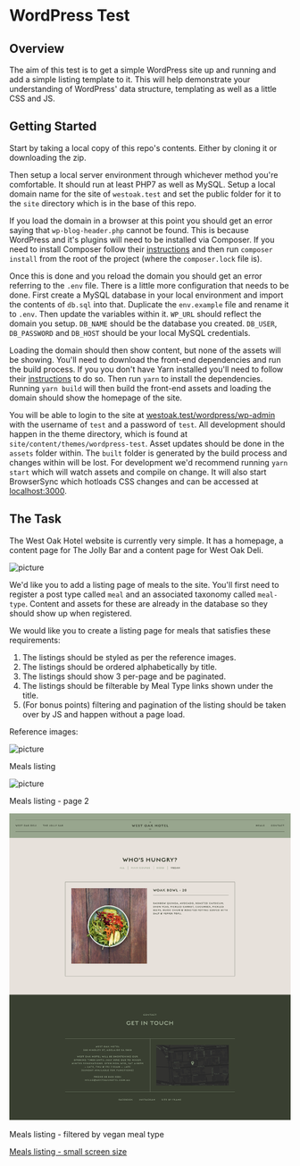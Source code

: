 # WordPress Test


## Overview

The aim of this test is to get a simple WordPress site up and running and add a simple 
listing template to it. This will help demonstrate your understanding of WordPress' data
structure, templating as well as a little CSS and JS.


## Getting Started

Start by taking a local copy of this repo's contents. Either by cloning it or downloading the zip.

Then setup a local server environment through whichever method you're comfortable. It should run at least PHP7
as well as MySQL. Setup a local domain name for the site of `westoak.test` and set the public folder for
it to the `site` directory which is in the base of this repo.

If you load the domain in a browser at this point you should get an error saying that `wp-blog-header.php` cannot
be found. This is because WordPress and it's plugins will need to be installed via Composer. If you need to
install Composer follow their [instructions](https://getcomposer.org/) and then run `composer install` from the root
of the project (where the `composer.lock` file is).

Once this is done and you reload the domain you should get an error referring to the `.env` file. There is a
little more configuration that needs to be done. First create a MySQL database in your local environment and
import the contents of `db.sql` into that. Duplicate the `env.example` file and rename it to `.env`. Then update
the variables within it. `WP_URL` should reflect the domain you setup. `DB_NAME` should be the database you
created. `DB_USER`, `DB_PASSWORD` and `DB_HOST` should be your local MySQL credentials.

Loading the domain should then show content, but none of the assets will be showing. You'll need to download
the front-end dependencies and run the build process. If you you don't have Yarn installed you'll need to
follow their [instructions](https://yarnpkg.com/en/docs/getting-started) to do so. Then run `yarn` to install
the dependencies. Running `yarn build` will then build the front-end assets and loading the domain should show
the homepage of the site.

You will be able to login to the site at [westoak.test/wordpress/wp-admin](http://westoak.test/wordpress/wp-admin/) with
the username of `test` and a password of `test`. 
All development should happen in the theme directory, which is found at `site/content/themes/wordpress-test`.
Asset updates should be done in the `assets` folder within. The `built` folder is generated by the build process and
changes within will be lost. 
For development we'd recommend running `yarn start` which will watch assets 
and compile on change. It will also start BrowserSync which hotloads CSS changes and can be accessed at [localhost:3000](http://localhost:3000/).



## The Task

The West Oak Hotel website is currently very simple. It has a homepage, a content page for The Jolly Bar and a
content page for West Oak Deli.

![picture](screenshots/homepage.png)

We'd like you to add a listing page of meals to the site. You'll first need to register a post type called `meal` and
an associated taxonomy called `meal-type`. Content and assets for these are already in the database so they should show up
when registered.

We would like you to create a listing page for meals that satisfies these requirements:

1. The listings should be styled as per the reference images.
2. The listings should be ordered alphabetically by title.
3. The listings should show 3 per-page and be paginated.
4. The listings should be filterable by Meal Type links shown under the title.
5. (For bonus points) filtering and pagination of the listing should be taken over by JS and happen without a page load.

Reference images:

![picture](screenshots/meals-listing.png)

Meals listing

![picture](screenshots/meals-listing-page-2.png)

Meals listing - page 2

![picture](screenshots/meals-listing-vegan.png)

Meals listing - filtered by vegan meal type

[Meals listing - small screen size](screenshots/meals-listing-mobile.png)



